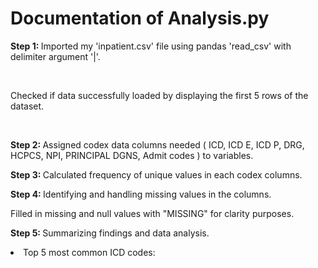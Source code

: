 <h1>Documentation of Analysis.py</h1>
<p><strong>Step 1: </strong>Imported my 'inpatient.csv' file using pandas 'read_csv' with delimiter argument '|'.</p><br>
<p>Checked if data successfully loaded by displaying the first 5 rows of the dataset.</p><br>
<p><strong>Step 2: </strong>Assigned codex data columns needed &lpar; ICD, ICD E, ICD P, DRG, HCPCS, NPI, PRINCIPAL DGNS, Admit codes &rpar; to variables.</p>
<p><strong>Step 3: </strong>Calculated frequency of unique values in each codex columns.</p>
<p><strong>Step 4: </strong>Identifying and handling missing values in the columns.<p>
<p>Filled in missing and null values with "MISSING" for clarity purposes.</p>
<p><strong>Step 5: </strong>Summarizing findings and data analysis.</p>
    <li>Top 5 most common ICD codes: </li>